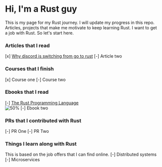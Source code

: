 # Hi, I'm a Rust guy

This is my page for my Rust journey. I will update my progress in this repo. Articles, projects that make me motivate to keep learning Rust. I want to get a job with Rust. So let's start here.

### Articles that I read
[x] [Why discord is switching from go to rust](https://discord.com/blog/why-discord-is-switching-from-go-to-rust)
[-] Article two 

### Courses that I finish
[x] Course one
[-] Course two

### Ebooks that I read
[-] [The Rust Programming Language](https://doc.rust-lang.org/book)     
![50%](https://progress-bar.dev/80)
[-] Ebook two

### PRs that I contributed with Rust
[-] PR One
[-] PR Two

### Things I learn along with Rust
This is based on the job offers that I can find online.
[-] Distributed systems
[-] Microservices